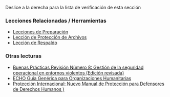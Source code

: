 [Title]: # (¿Y ahora qué?)
[Order]: # (4)

Deslice a la derecha para la lista de verificación de esta sección

### Lecciones Relacionadas / Herramientas

*   [Lecciones de Preparación](umbrella://lesson/preparation)
*   [Lección de Protección de Archivos](umbrella://lesson/protecting-files)
*   [Lección de Respaldo](umbrella://lesson/backing-up)

### Otras lecturas

*   [Buenas Prácticas Revisión Número 8: Gestión de la seguridad operacional en entornos violentos (Edición revisada)](www.odihpn.org/download/gpr_8_revised2pdf)
*   [ECHO Guía Genérica para Organizaciones Humanitarias](http://ec.europa.eu/echo/files/evaluation/watsan2005/annex_files/ECHO/ECHO12%20-%20echo_generic_security_guide_en.doc)
*   [Protección Internacional: Nuevo Manual de Protección para Defensores de Derechos Humanos )](protectioninternational.org/publication/new-protection-manual-for-human-rights-defenders-3rd-edition/)